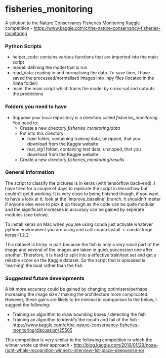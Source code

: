 # fisheries_monitoring
A solution to the Nature Conservancy Fisheries Monitoring Kaggle competition - https://www.kaggle.com/c/the-nature-conservancy-fisheries-monitoring

### Python Scripts
* helper_code: contains various functions that are imported into the main script
* model: defining the model that is run
* read_data: reading in and normalising the data. To save time, I have saved the processed/normalised images into .npy files (located in the /data folder)
* main: the main script which trains the model by cross-val and outputs the predictions

### Folders you need to have
* Suppose your local repository is a directory called *fisheries_monitoring*.  You need to: 
    * Create a new directory *fisheries_monitoring/data*
    * Put into this directory:
        * *train* folder, containing training data, unzipped, that you download from the Kaggle website
        * *test_stg1* folder, containing test data, unzipped, that you download from the Kaggle website
    * Create a new directory *fisheries_monitoring/results*

### General information
The script to classify the pictures is in keras (with tensorflow back-end). I have tried for a couple of days to replicate the script in tensorflow but couldn't get it working. It is very close to being finished though, if you want to have a look at it, look at the 'improve_baseline' branch. It shouldn't matter if anyone else were to pick it up though as the code can be quite modular and the significant increases in accuracy can be gained by seperate modules (see below).

To install keras on Mac when you are using conda just activate whatever python environment you are using and call:
conda install -c conda-forge keras=1.2.2

This dataset is tricky in part because the fish is only a very small part of the image and several of the images are taken in quick succession one after another. Therefore, it is hard to split into a effective train/test set and get a reliable score on the Kaggle dataset. So the script that is uploaded is 'learning' the boat rather than the fish. 

### Suggested future developments
A bit more accuracy could be gained by changing optimisers/perhaps increasing the image size / making the architecture more complicated. However, these gains are likely to be minimal in comparison to the below, I suggest the following:

* Training an algorithm to draw bounding boxes / detecting the fish
* Training an algorithm to identify the mouth and tail of the fish - https://www.kaggle.com/c/the-nature-conservancy-fisheries-monitoring/discussion/25565

This competition is very similar to the following competition in which the winner wrote up their approach - http://blog.kaggle.com/2016/01/29/noaa-right-whale-recognition-winners-interview-1st-place-deepsense-io/
